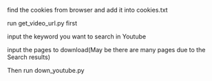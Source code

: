 find the cookies from browser and add it into cookies.txt

run get_video_url.py first

input the keyword you want to search in Youtube 

input the pages to download(May be there are many pages due to the Search results)

Then run down_youtube.py
